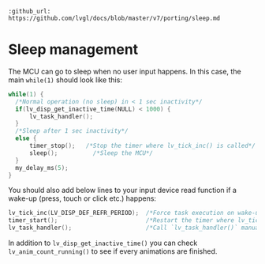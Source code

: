 ```eval_rst
:github_url: https://github.com/lvgl/docs/blob/master/v7/porting/sleep.md
```
# Sleep management

The MCU can go to sleep when no user input happens. In this case, the main `while(1)` should look like this:

```c
while(1) {
  /*Normal operation (no sleep) in < 1 sec inactivity*/
  if(lv_disp_get_inactive_time(NULL) < 1000) {
	  lv_task_handler();
  }
  /*Sleep after 1 sec inactivity*/
  else {
	  timer_stop();   /*Stop the timer where lv_tick_inc() is called*/
	  sleep();		    /*Sleep the MCU*/
  }
  my_delay_ms(5);
}
```

You should also add below lines to your input device read function if a wake-up (press, touch or click etc.) happens:
```c
lv_tick_inc(LV_DISP_DEF_REFR_PERIOD);  /*Force task execution on wake-up*/
timer_start();                         /*Restart the timer where lv_tick_inc() is called*/
lv_task_handler();                     /*Call `lv_task_handler()` manually to process the wake-up event*/
```

In addition to `lv_disp_get_inactive_time()` you can check `lv_anim_count_running()` to see if every animations are finished.
